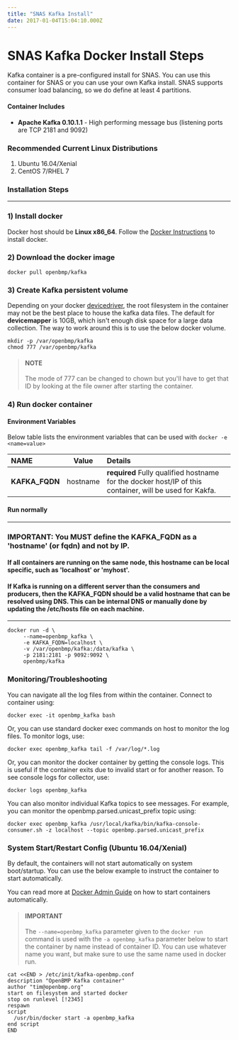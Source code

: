 ```yaml
---
title: "SNAS Kafka Install"
date: 2017-01-04T15:04:10.000Z
---
```


SNAS Kafka Docker Install Steps
===============================

<!--more-->

Kafka container is a pre-configured install for SNAS.  You can use this container for SNAS or you can use your own 
Kafka install.  SNAS supports consumer load balancing, so we do define at least 4 partitions.

#### Container Includes
* **Apache Kafka 0.10.1.1** - High performing message bus (listening ports are TCP 2181 and 9092)


### Recommended Current Linux Distributions

  1. Ubuntu 16.04/Xenial
  1. CentOS 7/RHEL 7


### **Installation Steps**

- - -

### 1) Install docker
Docker host should be **Linux x86_64**.   Follow the [Docker Instructions](https://docs.docker.com/installation/) to install docker.  


### 2) Download the docker image

    docker pull openbmp/kafka

### 3) Create Kafka persistent volume
Depending on your docker [devicedriver](https://docs.docker.com/engine/reference/commandline/dockerd/), the root filesystem in the container may not be the best
place to house the kafka data files.  The default for **devicemapper** is 10GB, which isn't enough
disk space for a large data collection.  The way to work around this is to use the below docker
volume.

    mkdir -p /var/openbmp/kafka
    chmod 777 /var/openbmp/kafka

> #### NOTE
> The mode of 777 can be changed to chown <user> but you'll have to get that ID 
> by looking at the file owner after starting the container. 


### 4) Run docker container

#### Environment Variables
Below table lists the environment variables that can be used with ``docker -e <name=value>``

NAME | Value | Details
:---- | ----- |:-------
**KAFKA\_FQDN** | hostname | **required** Fully qualified hostname for the docker host/IP of this container, will be used for Kakfa.

#### Run normally

- - -

### **IMPORTANT:** You **MUST define the KAFKA_FQDN** as a **'hostname'** (or fqdn) and not by IP. 
#### If all containers are running on the same node, this hostname can be local specific, such as 'localhost' or 'myhost'. 
#### If Kafka is running on a different server than the consumers and producers, then the KAFKA_FQDN should be a valid hostname that can be resolved using DNS. This can be internal DNS or manually done by updating the /etc/hosts file on each machine.

- - -

    docker run -d \
         --name=openbmp_kafka \
         -e KAFKA_FQDN=localhost \
         -v /var/openbmp/kafka:/data/kafka \
         -p 2181:2181 -p 9092:9092 \
         openbmp/kafka


### **Monitoring/Troubleshooting**
You can navigate all the log files from within the container. Connect to container using:
    
    docker exec -it openbmp_kafka bash

Or, you can use standard docker exec commands on host to monitor the log files.  To monitor logs, use: 

    docker exec openbmp_kafka tail -f /var/log/*.log

Or, you can monitor the docker container by getting the console logs. This is useful if the container exits due to invalid start or for another reason. 
To see console logs for collector, use:

    docker logs openbmp_kafka
    
You can also monitor individual Kafka topics to see messages.  For example, you can monitor the openbmp.parsed.unicast_prefix topic using:

    docker exec openbmp_kafka /usr/local/kafka/bin/kafka-console-consumer.sh -z localhost --topic openbmp.parsed.unicast_prefix

    
### **System Start/Restart Config (Ubuntu 16.04/Xenial)**
 By default, the containers will not start automatically on system boot/startup.  You can use the below example to instruct the container to start automatically.

You can read more at [Docker Admin Guide](https://docs.docker.com/engine/admin/start-containers-automatically/) on how to start containers automatically. 


> #### IMPORTANT
> The ```--name=openbmp_kafka``` parameter given to the ```docker run``` command is used with the ```-a openbmp_kafka``` parameter below to start the container by name instead of container ID.  You can use whatever name you want, but make sure to use the same name used in docker run.

    cat <<END > /etc/init/kafka-openbmp.conf
    description "OpenBMP Kafka container"
    author "tim@openbmp.org"
    start on filesystem and started docker
    stop on runlevel [!2345]
    respawn
    script
      /usr/bin/docker start -a openbmp_kafka
    end script
    END
